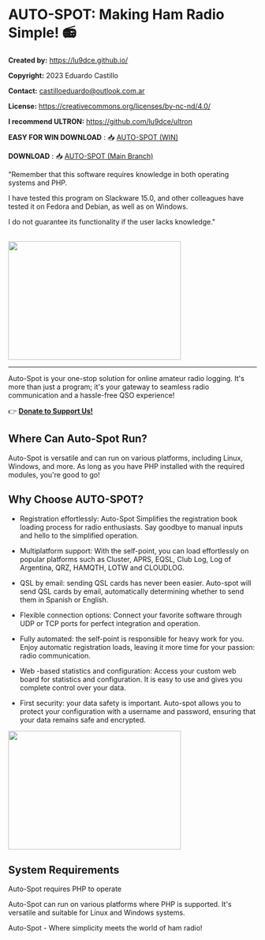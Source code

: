 # **AUTO-SPOT: Making Ham Radio Simple!** 📻

**Created by:** https://lu9dce.github.io/

**Copyright:** 2023 Eduardo Castillo  

**Contact:** castilloeduardo@outlook.com.ar  

**License:** https://creativecommons.org/licenses/by-nc-nd/4.0/

**I recommend ULTRON:** https://github.com/lu9dce/ultron

**EASY FOR WIN DOWNLOAD** : 📥 [AUTO-SPOT (WIN)](https://drive.google.com/drive/folders/1JYWeMY5giVzscMdtq1dMDu2BknGj-CeX?usp=sharing)

**DOWNLOAD** : 📥 [AUTO-SPOT (Main Branch)](https://github.com/lu9dce/autospot/archive/refs/heads/main.zip)

"Remember that this software requires knowledge in both operating systems and PHP.

I have tested this program on Slackware 15.0, and other colleagues have tested it on Fedora and Debian, as well as on Windows.

I do not guarantee its functionality if the user lacks knowledge."

<br><img src="https://pbs.twimg.com/media/F5QS6tEXEAA9WhI?format=png&name=small" width="350" height="240">
<hr>

Auto-Spot is your one-stop solution for online amateur radio logging. It's more than just a program; it's your gateway to seamless radio communication and a hassle-free QSO experience!

👉 [**Donate to Support Us!**](https://www.paypal.com/donate/?hosted_button_id=WHG8FQRMAPA3E)


## **Where Can Auto-Spot Run?**

Auto-Spot is versatile and can run on various platforms, including Linux, Windows, and more. As long as you have PHP installed with the required modules, you're good to go!

## **Why Choose AUTO-SPOT?**

+ Registration effortlessly: Auto-Spot Simplifies the registration book loading process for radio enthusiasts. Say goodbye to manual inputs and hello to the simplified operation.

+ Multiplatform support: With the self-point, you can load effortlessly on popular platforms such as Cluster, APRS, EQSL, Club Log, Log of Argentina, QRZ, HAMQTH, LOTW and CLOUDLOG.

+ QSL by email: sending QSL cards has never been easier. Auto-spot will send QSL cards by email, automatically determining whether to send them in Spanish or English.

+ Flexible connection options: Connect your favorite software through UDP or TCP ports for perfect integration and operation.

+ Fully automated: the self-point is responsible for heavy work for you. Enjoy automatic registration loads, leaving it more time for your passion: radio communication.

+ Web -based statistics and configuration: Access your custom web board for statistics and configuration. It is easy to use and gives you complete control over your data.

+ First security: your data safety is important. Auto-spot allows you to protect your configuration with a username and password, ensuring that your data remains safe and encrypted.

<img src="https://pbs.twimg.com/media/F5Tij_FWUAAWPrF?format=jpg" width="350" height="240">

## **System Requirements**

Auto-Spot requires PHP to operate

Auto-Spot can run on various platforms where PHP is supported. It's versatile and suitable for Linux and Windows systems.

Auto-Spot - Where simplicity meets the world of ham radio!